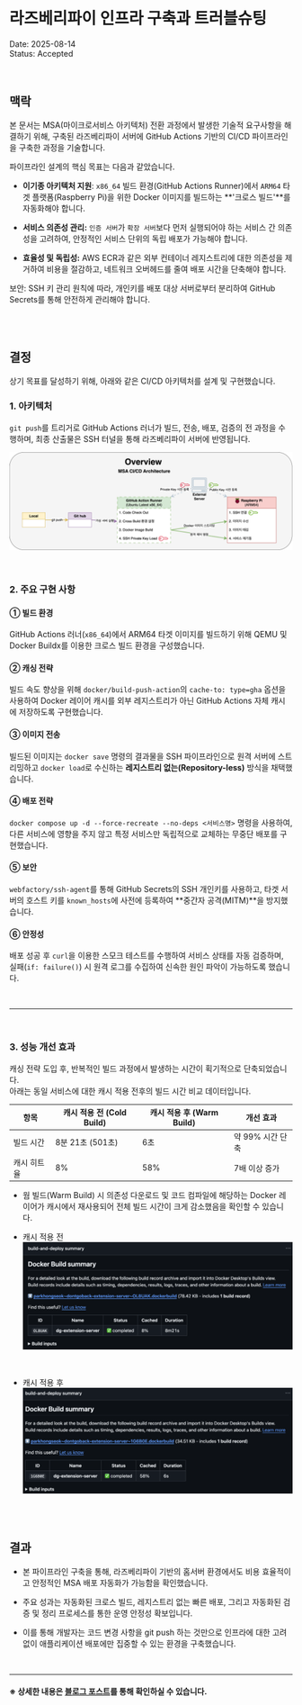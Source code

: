 # 라즈베리파이 인프라 구축과 트러블슈팅

Date: 2025-08-14  
Status: Accepted

<br/>

## 맥락

본 문서는 MSA(마이크로서비스 아키텍처) 전환 과정에서 발생한 기술적 요구사항을 해결하기 위해, 구축된 라즈베리파이 서버에 GitHub Actions 기반의 CI/CD 파이프라인을 구축한 과정을 기술합니다.

파이프라인 설계의 핵심 목표는 다음과 같았습니다.

- **이기종 아키텍처 지원**: `x86_64` 빌드 환경(GitHub Actions Runner)에서 `ARM64` 타겟 플랫폼(Raspberry Pi)을 위한 Docker 이미지를 빌드하는 **'크로스 빌드'**를 자동화해야 합니다.

- **서비스 의존성 관리:** `인증 서버`가 `확장 서버`보다 먼저 실행되어야 하는 서비스 간 의존성을 고려하여, 안정적인 서비스 단위의 독립 배포가 가능해야 합니다.

- **효율성 및 독립성:** AWS ECR과 같은 외부 컨테이너 레지스트리에 대한 의존성을 제거하여 비용을 절감하고, 네트워크 오버헤드를 줄여 배포 시간을 단축해야 합니다.

보안: SSH 키 관리 원칙에 따라, 개인키를 배포 대상 서버로부터 분리하여 GitHub Secrets를 통해 안전하게 관리해야 합니다.

<br/>
<br/>

## 결정

상기 목표를 달성하기 위해, 아래와 같은 CI/CD 아키텍처를 설계 및 구현했습니다.

### 1. 아키텍처

`git push`를 트리거로 GitHub Actions 러너가 빌드, 전송, 배포, 검증의 전 과정을 수행하며, 최종 산출물은 SSH 터널을 통해 라즈베리파이 서버에 반영됩니다.

![06-라즈베리파이-MSA-서버-빌드-및-배포-자동화-아키텍처](../src/06-라즈베리파이-MSA-서버-빌드-및-배포-자동화.png)

<br/>

### 2. 주요 구현 사항

#### ① 빌드 환경

GitHub Actions 러너(`x86_64`)에서 ARM64 타겟 이미지를 빌드하기 위해 QEMU 및 Docker Buildx를 이용한 크로스 빌드 환경을 구성했습니다.

#### ② 캐싱 전략

빌드 속도 향상을 위해 `docker/build-push-action`의 `cache-to: type=gha` 옵션을 사용하여 Docker 레이어 캐시를 외부 레지스트리가 아닌 GitHub Actions 자체 캐시에 저장하도록 구현했습니다.

#### ③ 이미지 전송

빌드된 이미지는 `docker save` 명령의 결과물을 SSH 파이프라인으로 원격 서버에 스트리밍하고 `docker load`로 수신하는 **레지스트리 없는(Repository-less)** 방식을 채택했습니다.

#### ④ 배포 전략

`docker compose up -d --force-recreate --no-deps <서비스명>` 명령을 사용하여, 다른 서비스에 영향을 주지 않고 특정 서비스만 독립적으로 교체하는 무중단 배포를 구현했습니다.

#### ⑤ 보안

`webfactory/ssh-agent`를 통해 GitHub Secrets의 SSH 개인키를 사용하고, 타겟 서버의 호스트 키를 `known_hosts`에 사전에 등록하여 **중간자 공격(MITM)**을 방지했습니다.

#### ⑥ 안정성

배포 성공 후 `curl`을 이용한 스모크 테스트를 수행하여 서비스 상태를 자동 검증하며, 실패(`if: failure()`) 시 원격 로그를 수집하여 신속한 원인 파악이 가능하도록 했습니다.

<br/>

---

<br/>

### 3. 성능 개선 효과

캐싱 전략 도입 후, 반복적인 빌드 과정에서 발생하는 시간이 획기적으로 단축되었습니다.  
아래는 동일 서비스에 대한 캐시 적용 전후의 빌드 시간 비교 데이터입니다.

| 항목        | 캐시 적용 전 (Cold Build) | 캐시 적용 후 (Warm Build) | 개선 효과        |
| ----------- | ------------------------- | ------------------------- | ---------------- |
| 빌드 시간   | 8분 21초 (501초)          | 6초                       | 약 99% 시간 단축 |
| 캐시 히트율 | 8%                        | 58%                       | 7배 이상 증가    |

- 웜 빌드(Warm Build) 시 의존성 다운로드 및 코드 컴파일에 해당하는 Docker 레이어가 캐시에서 재사용되어 전체 빌드 시간이 크게 감소했음을 확인할 수 있습니다.

- 캐시 적용 전
  ![06-라즈베리파이-MSA-서버-빌드-및-배포-자동화-아키텍처](../src/06-라즈베리파이-MSA-서버-빌드-및-배포-자동화-캐싱-전.png)

<br/>

- 캐시 적용 후
  ![06-라즈베리파이-MSA-서버-빌드-및-배포-자동화-아키텍처](../src/06-라즈베리파이-MSA-서버-빌드-및-배포-자동화-캐싱-후.png)

<br/>
<br/>

## 결과

- 본 파이프라인 구축을 통해, 라즈베리파이 기반의 홈서버 환경에서도 비용 효율적이고 안정적인 MSA 배포 자동화가 가능함을 확인했습니다.

- 주요 성과는 자동화된 크로스 빌드, 레지스트리 없는 빠른 배포, 그리고 자동화된 검증 및 정리 프로세스를 통한 운영 안정성 확보입니다.
- 이를 통해 개발자는 코드 변경 사항을 git push 하는 것만으로 인프라에 대한 고려 없이 애플리케이션 배포에만 집중할 수 있는 환경을 구축했습니다.

<br/>

---

#### ※ 상세한 내용은 [블로그 포스트](https://keinmall.tistory.com/23)를 통해 확인하실 수 있습니다.
